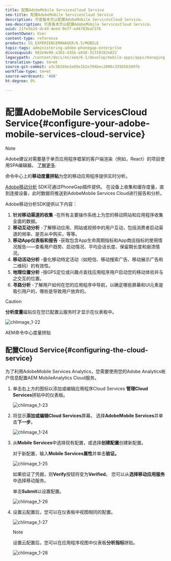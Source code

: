 ```yaml
---
title: 配置AdobeMobile ServicesCloud Service
seo-title: 配置AdobeMobile ServicesCloud Service
description: 可查看本页以配置AdobeMobile ServicesCloud Service。
seo-description: 可查看本页以配置AdobeMobile ServicesCloud Service。
uuid: 21fe5b24-dc4d-4ee4-9e7f-ed4783baf276
contentOwner: User
content-type: reference
products: SG_EXPERIENCEMANAGER/6.5/MOBILE
topic-tags: administering-adobe-phonegap-enterprise
discoiquuid: 962e9e98-a303-435b-a938-31319282e022
legacypath: /content/docs/en/aem/6-1/develop/mobile-apps/apps/managing-aem-mobile-apps/configure-your-adobe-phonegap-build-cloud-service1
translation-type: tm+mt
source-git-commit: a3c303d4e3a85e1b2e794bec2006c335056309fb
workflow-type: tm+mt
source-wordcount: '468'
ht-degree: 0%

---
```



# 配置AdobeMobile ServicesCloud Service{#configure-your-adobe-mobile-services-cloud-service}

>[!NOTE]
>
>Adobe建议对需要基于单页应用程序框架的客户端渲染（例如，React）的项目使用SPA编辑器。 [了解更多](/help/sites-developing/spa-overview.md).

命令中心上的&#x200B;**移动度量拼贴**&#x200B;为您的移动应用程序提供实时分析。

[Adobe移动分析](https://www.adobe.com/ca/solutions/digital-analytics/mobile-web-apps-analytics.html) SDK可通过PhoneGap插件提供。 在设备上收集和缓存度量，直到连接设备，此时数据将推送到AdobeMobile Services Cloud进行报告和分析。

Adobe移动分析SDK提供以下内容：

1. **针对移动渠道的收集** -在所有主要操作系统上为您的移动网站和应用程序收集全面的数据。
1. **移动互动分析** -了解移动应用、网站或视频中的用户互动，包括消费者启动渠道的频率、是否从中购买，等等。
1. **移动App仪表板和报告** -获取包含App生命周期指标和App商店指标的使用情况报告——查看用户趋势、启动情况、平均会话长度、保留期长度和崩溃情况。
1. **移动活动分析** -量化移动特定活动（如短信、移动搜索广告、移动展示广告和二维码）的有效性。
1. **地理位置分析** -按GPS定位或兴趣点查找应用程序用户启动您的移动体验并与之交互的位置。
1. **寻路分析** -了解用户如何在您的应用程序中导航，以确定哪些屏幕和UI元素是吸引用户的，哪些是导致用户放弃的。

>[!CAUTION]
>
>**分析度量**&#x200B;磁贴仅在您已配置云服务时才显示在仪表板中。

![chlimage_1-22](assets/chlimage_1-22.png)

AEM命令中心度量拼贴

## 配置Cloud Service{#configuring-the-cloud-service}

为了利用AdobeMobile Services Analytics，您需要使用您的Adobe Analytics帐户信息配置AEM MobileAnalytics Cloud服务。

1. 单击右上方的图标以添加或编辑应用程序Cloud Services **管理Cloud Services**&#x200B;拼贴中的仪表板。

   ![chlimage_1-23](assets/chlimage_1-23.png)

1. 将显示&#x200B;**添加或编辑Cloud Services**&#x200B;屏幕。 选择&#x200B;**AdobeMobile Services**&#x200B;并单击&#x200B;**下一步**。

   ![chlimage_1-24](assets/chlimage_1-24.png)

1. 从&#x200B;**Mobile Services**&#x200B;中选择现有配置，或选择&#x200B;**创建配置**&#x200B;创建新配置。

   对于新配置，输入&#x200B;**Mobile Services属性**&#x200B;并单击&#x200B;**验证。**

   ![chlimage_1-25](assets/chlimage_1-25.png)

   如果验证了凭据，则&#x200B;**Verify**&#x200B;按钮将变为&#x200B;**Verified**。 您可以从&#x200B;**选择移动应用服务**&#x200B;中选择移动服务。

   单击&#x200B;**Submit**&#x200B;以设置配置。

   ![chlimage_1-26](assets/chlimage_1-26.png)

1. 设置云配置后，您可以在仪表板中视图相同的配置。

   ![chlimage_1-27](assets/chlimage_1-27.png)

   >[!NOTE]
   >
   >设置云配置后，您可以在应用程序视图中仪表板&#x200B;**分析指标**&#x200B;拼贴。

   ![chlimage_1-28](assets/chlimage_1-28.png)

